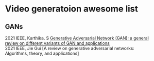 # Video generatoion awesome list

## GANs
2021 IEEE, Karthika. S [Generative Adversarial Network (GAN): a general review on different variants of GAN and applications](https://ieeexplore.ieee.org/abstract/document/9489160)<br>
2021 IEEE, Jie Gui [A review on generative adversarial networks: Algorithms, theory, and applications]<br>
